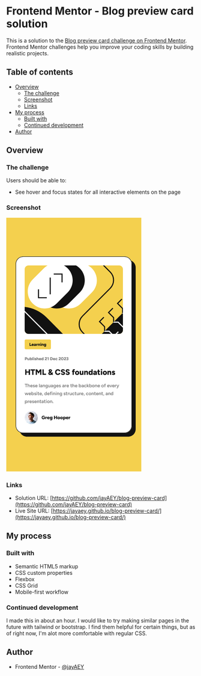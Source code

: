 # Frontend Mentor - Blog preview card solution

This is a solution to the [Blog preview card challenge on Frontend Mentor](https://www.frontendmentor.io/challenges/blog-preview-card-ckPaj01IcS). Frontend Mentor challenges help you improve your coding skills by building realistic projects.

## Table of contents

- [Overview](#overview)
  - [The challenge](#the-challenge)
  - [Screenshot](#screenshot)
  - [Links](#links)
- [My process](#my-process)
  - [Built with](#built-with)
  - [Continued development](#continued-development)
- [Author](#author)

## Overview

### The challenge

Users should be able to:

- See hover and focus states for all interactive elements on the page

### Screenshot

![](./assets/images/Screen%20Shot%202024-02-15%20at%2012.44.56.png)

### Links

- Solution URL: [https://github.com/jayAEY/blog-preview-card](https://github.com/jayAEY/blog-preview-card)
- Live Site URL: [https://jayaey.github.io/blog-preview-card/](https://jayaey.github.io/blog-preview-card/)

## My process

### Built with

- Semantic HTML5 markup
- CSS custom properties
- Flexbox
- CSS Grid
- Mobile-first workflow

### Continued development

I made this in about an hour. I would like to try making similar pages in the future with tailwind or bootstrap. I find them helpful for certain things, but as of right now, I'm alot more comfortable with regular CSS.

## Author

- Frontend Mentor - [@jayAEY](https://www.frontendmentor.io/profile/jayAEY)
